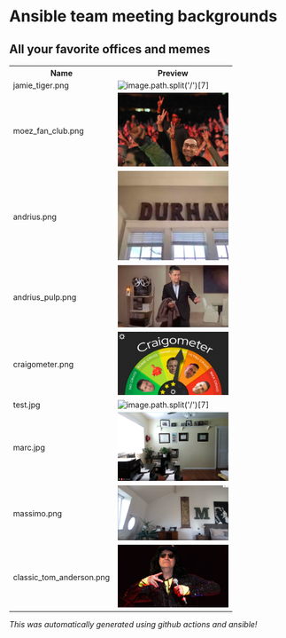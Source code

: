# Ansible team meeting backgrounds
## All your favorite offices and memes

<table>
  <tr>
    <th>Name</th>
    <th>Preview</th>
  </tr>
  <tr>
    <td>jamie_tiger.png</td>
    <td><img src="./images/jamie_tiger.png" alt="image.path.split('/')[7]" width="200" /></td>
  </tr>
  <tr>
    <td>moez_fan_club.png</td>
    <td><img src="./images/moez_fan_club.png" alt="image.path.split('/')[7]" width="200" /></td>
  </tr>
  <tr>
    <td>andrius.png</td>
    <td><img src="./images/andrius.png" alt="image.path.split('/')[7]" width="200" /></td>
  </tr>
  <tr>
    <td>andrius_pulp.png</td>
    <td><img src="./images/andrius_pulp.png" alt="image.path.split('/')[7]" width="200" /></td>
  </tr>
  <tr>
    <td>craigometer.png</td>
    <td><img src="./images/craigometer.png" alt="image.path.split('/')[7]" width="200" /></td>
  </tr>
  <tr>
    <td>test.jpg</td>
    <td><img src="./images/test.jpg" alt="image.path.split('/')[7]" width="200" /></td>
  </tr>
  <tr>
    <td>marc.jpg</td>
    <td><img src="./images/marc.jpg" alt="image.path.split('/')[7]" width="200" /></td>
  </tr>
  <tr>
    <td>massimo.png</td>
    <td><img src="./images/massimo.png" alt="image.path.split('/')[7]" width="200" /></td>
  </tr>
  <tr>
    <td>classic_tom_anderson.png</td>
    <td><img src="./images/classic_tom_anderson.png" alt="image.path.split('/')[7]" width="200" /></td>
  </tr>
</table>


*This was automatically generated using github actions and ansible!*
